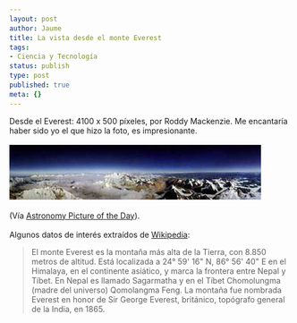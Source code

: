 ```yaml
---
layout: post
author: Jaume
title: La vista desde el monte Everest
tags:
- Ciencia y Tecnología
status: publish
type: post
published: true
meta: {}
---
```

Desde el Everest: 4100 x 500 píxeles, por Roddy Mackenzie. Me encantaría haber sido yo el que hizo la foto, es impresionante.<br /><br /><a href="http://antwrp.gsfc.nasa.gov/apod/ap050306.html"><img src="../images_posts/everest.jpg" alt="Everest" class="center noborder"/></a><br /><br />(Vía  <a href="http://antwrp.gsfc.nasa.gov/apod/ap050306.html">Astronomy Picture of the Day</a>). <br /><br />Algunos datos de interés extraídos de <a href="http://es.wikipedia.org">Wikipedia</a>:<br />
<blockquote>El monte Everest es la montaña más alta de la Tierra, con 8.850 metros de altitud. Está localizada a 24° 59' 16" N, 86° 56' 40" E en el Himalaya, en el continente asiático, y marca la frontera entre Nepal y Tíbet. En Nepal es llamado Sagarmatha y en el Tíbet Chomolungma (madre del universo) Qomolangma Feng. La montaña fue nombrada Everest en honor de Sir George Everest, británico, topógrafo general de la India, en 1865.</blockquote>

